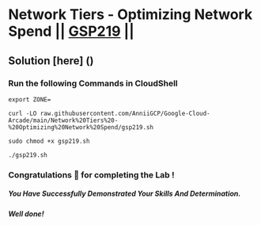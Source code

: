 # Network Tiers - Optimizing Network Spend || [GSP219](https://www.cloudskillsboost.google/focuses/1234?parent=catalog) ||

## Solution [here] ()

### Run the following Commands in CloudShell

```
export ZONE=
```
```
curl -LO raw.githubusercontent.com/AnniiGCP/Google-Cloud-Arcade/main/Network%20Tiers%20-%20Optimizing%20Network%20Spend/gsp219.sh

sudo chmod +x gsp219.sh

./gsp219.sh
```

### Congratulations 🎉 for completing the Lab !

##### *You Have Successfully Demonstrated Your Skills And Determination.*

#### *Well done!*

 

 